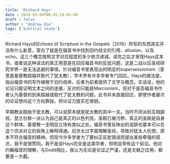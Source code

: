 ```yaml
---
title: 'Richard Hays'
date : 2024-03-04T00:45:20-05:00
draft : false
author : "Andrew Qie"
tags: ['biblical study']
---
```


Richard Hays的Echoes of Scripture in the Gospels（2016）所写的东西其实并没有什么新意，穿白了就是在福音书中找到旧约经文的引用、allusion，以及echo，这三个概念按照文字对应程度的多少依次递减。读完之后才发现Hays这本书，或者说这种读法的真正用意是在回应福音书的反犹问题，这是二战以后圣经研究学界一直无法逃避的事情。针对福音书里表现出的明显的supersessionism（意思是基督教超越并取代了犹太教），学术界有许多学者专门回应。Hays的做法是，指出福音书的写作植根于旧约母体，后者为前者提供了文字与概念。实话说，他的论证只能证明文本之间的连接，反对的只能是Marcionism，但对于是否福音书作者认为基督的到来超越或取代了犹太教的问题，此书并未直接回应，即使作者屡次的论证想向这个方向靠拢，但论证力度实在很弱。

早期教会脱胎于犹太教，可以说原本就是犹太教的其中一支。当时不同派别互相鄙视，昆兰社群一派认为自己是真正的以色列民，圣殿已被污秽，真正的圣殿是自身这个群体。基督教一支明显立场有类似之处，福音书里反映出的说辞也基本可以在这个宗派对立的视角上解释得通。后世太过字面理解圣经，导致对犹太人仇恨，原本不符合福音的精神。但现今许多学者为了要纠正反犹错误而提出某些牵强的观点，我不是很赞同。我不是说Hays完全是这类学者，但明显带有这个前见。他对约翰福音的理解，与Dodd相比，我认为无论是论证之严谨，还是文献之应用，都要差一大截。
